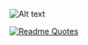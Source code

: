 
![Alt text](https://github.com/DylantheChicken/DylantheChicken/blob/main/DALL%C2%B7E%202024-02-26%2001.30.22%20-%20A%20youthful%20pixel%20art%20Norwegian%20chicken%20hacker%2C%20slightly%20turned%20towards%20the%20camera%2C%20amidst%20a%20more%20intense%20snowstorm.%20The%20chicken%20appears%20dynamic%20and%20re.webp)

[![Readme Quotes](https://quotes-github-readme.vercel.app/api?type=horizontal&theme=nord)](https://github.com/piyushsuthar/github-readme-quotes)

